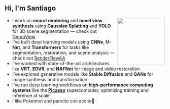 <h2>Hi, I'm Santiago</h2>
<img align="right" width="150" src="https://i.imgur.com/3kwWOQc.jpeg" />

<ul>
  <li>I work on <strong>neural rendering</strong> and <strong>novel view synthesis</strong> using <strong>Gaussian Splatting</strong> and <strong>YOLO</strong> for 3D scene segmentation — check out <a href="https://github.com/kunSurenioRBG/NeuroView">NeuroView</a></li>
  <li>I’ve built deep learning models using <strong>CNNs</strong>, <strong>U-Net</strong>, and <strong>Transformers</strong> for tasks like segmentation, restoration, and scene analysis — check out <a href="https://github.com/kunSurenioRBG/RenderFlowAA">RenderFlowAA</a></li>
  <li>I’ve worked with state-of-the-art architectures like <strong>VRT</strong>, <strong>EDVR</strong>, and <strong>NAFNet</strong> for image and video restoration</li>
  <li>I’ve explored generative models like <strong>Stable Diffusion</strong> and <strong>GANs</strong> for image synthesis and transformation</li>
  <li>I’ve run deep learning workflows on <strong>high-performance computing systems</strong> like the <a href="https://www.scbi.uma.es/web/es/supercomputacion/"><strong>Picasso</strong></a> supercomputer, optimizing training and inference at scale</li>
  <li>I like Pokémon and pancito con aceite🦆</li>
</ul>
